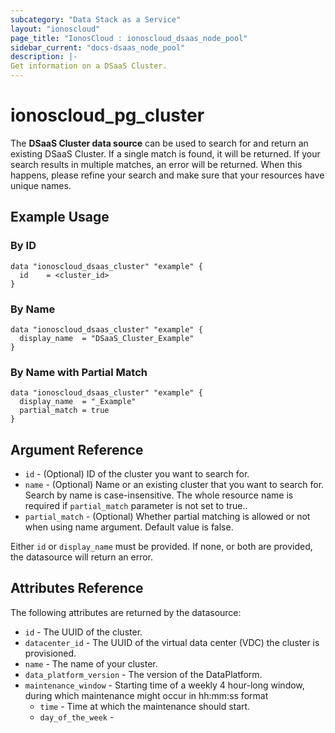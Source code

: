 ```yaml
---
subcategory: "Data Stack as a Service"
layout: "ionoscloud"
page_title: "IonosCloud : ionoscloud_dsaas_node_pool"
sidebar_current: "docs-dsaas_node_pool"
description: |-
Get information on a DSaaS Cluster.
---
```


# ionoscloud\_pg_cluster

The **DSaaS Cluster data source** can be used to search for and return an existing DSaaS Cluster.
If a single match is found, it will be returned. If your search results in multiple matches, an error will be returned.
When this happens, please refine your search and make sure that your resources have unique names.

## Example Usage

### By ID
```hcl
data "ionoscloud_dsaas_cluster" "example" {
  id	= <cluster_id>
}
```

### By Name

```hcl
data "ionoscloud_dsaas_cluster" "example" {
  display_name	= "DSaaS_Cluster_Example"
}
```

### By Name with Partial Match

```hcl
data "ionoscloud_dsaas_cluster" "example" {
  display_name	= "_Example"
  partial_match = true
}
```

## Argument Reference

* `id` - (Optional) ID of the cluster you want to search for.
* `name` - (Optional) Name or an existing cluster that you want to search for. Search by name is case-insensitive. The whole resource name is required if `partial_match` parameter is not set to true..
* `partial_match` - (Optional) Whether partial matching is allowed or not when using name argument. Default value is false.

Either `id` or `display_name` must be provided. If none, or both are provided, the datasource will return an error.

## Attributes Reference

The following attributes are returned by the datasource:

* `id` - The UUID of the cluster.
* `datacenter_id` - The UUID of the virtual data center (VDC) the cluster is provisioned.
* `name` - The name of your cluster.
* `data_platform_version` - The version of the DataPlatform.
* `maintenance_window` - Starting time of a weekly 4 hour-long window, during which maintenance might occur in hh:mm:ss format
  * `time` - Time at which the maintenance should start. 
  * `day_of_the_week` - 
  